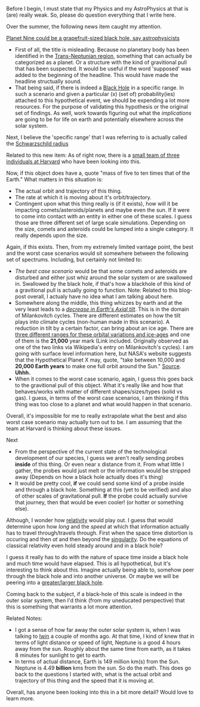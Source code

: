 Before I begin, I must state that my Physics and my AstroPhysics at that is (are) really weak. So, please do question everything that I write here.

Over the summer, the following news item caught my attention. 

[Planet Nine could be a grapefruit-sized black hole, say astrophysicists](https://www.sciencefocus.com/news/planet-nine-could-be-a-grapefruit-sized-black-hole-say-astrophysicists/)

* First of all, the title is misleading. Because no planetary body has been identified in the [Trans-Neptunian region](https://en.wikipedia.org/wiki/Planets_beyond_Neptune), something that can actually be categorized as a planet. Or a structure with the kind of gravitional pull that has been suspected. It would be useful if the word 'supposed' was added to the beginning of the headline. This would have made the headline structually sound.
* That being said, if there is indeed a [Black Hole](https://en.wikipedia.org/wiki/Black_hole#:~:text=A%20black%20hole%20is%20a,to%20form%20a%20black%20hole.) in a specific range. In such a scenario and given a particular (x) (set of) probability(ies) attached to this hypothetical event, we should be expending a lot more resources. For the purpose of validating this hypothesis or the original set of findings. As well, work towards figuring out what the *implications* are going to be for life on earth and potentially elsewhere across the solar system. 

Next, I believe the 'specific range' that I was referring to is actually called the [Schwarzschild radius](https://en.wikipedia.org/wiki/Schwarzschild_radius)

Related to this new item:  As of right now, there is a [small team of three individuals at Harvard](https://www.cfa.harvard.edu/news/2020-13) who have been looking into this. 

Now, if this object does have a, quote "mass of five to ten times that of the Earth." What matters in this situation is:
* The actual orbit and trajectory of this thing. 
* The rate at which it is moving about it's orbit/trajectory. 
* Contingent upon what this thing really is (if it exists), how will it be impacting comets/asteroids/planets and maybe even the sun. If it were to come into contact with an entity in either one of these scales. I guess those are three different set of large scale simulations. Depending on the size, comets and asteroids could be lumped into a single category. It really depends upon the size. 

Again, if this exists. Then, from my extremely limited vantage point, the best and the worst case scenarios would sit somewhere between the following set of spectrums. Including, but certainly not limited to:
* *The best case scenario* would be that some comets and asteroids are disturbed and either just whiz around the solar system or are swallowed in. Swallowed by the black hole, if that's how a blackhole of this kind of a gravitional pull is actually going to function. Note: Related to this blog-post overall, I actualy have no idea what I am talking about here. 
* Somewhere along the middle, this thing whizzes by earth and at the very least leads to a [*decrease in Earth's Axial tilt*](https://en.wikipedia.org/wiki/Milankovitch_cycles#Axial_tilt_(obliquity)). This is in the domain of Milankovitch cycles. There are different estimates on how the tilt plays into climate cycles (non-human made in this scenario). A reduction in tilt by a certain factor, can bring about an ice age. There are [three different ranges for these orbital variations and ice-ages](https://phys.org/news/2017-01-earth-orbital-variations-sea-ice.html) and one of them is the **21,000** year mark (Link included. Originally observed as one of the two links via Wikipedia's entry on Milankovitch's cycles). I am going with surface level information here, but NASA's website suggests that the Hypothetical Planet X may, quote, "take between 10,000 and **20,000 Earth years** to make one full orbit around the Sun." [Source](https://solarsystem.nasa.gov/planets/hypothetical-planet-x/in-depth/). **Uhhh.**  
* When it comes to the worst case scenario, again, I guess this goes back to the gravitional pull of this object. What it's really like and how that behaves/works with matter of different shapes/sizes/types (solid vs gas). I guess, in terms of the worst case scenarios, I am thinking if this thing was too close to a planet and what would happen in that scenario.

Overall, it's impossible for me to really extrapolate what the best and also worst case scenario may actually turn out to be. I am assuming that the team at Harvard is thinking about these issues.

Next
* From the perspective of the current state of the technological development of our species, I guess we aren't really sending probes **inside** of this thing. Or even near x distance from it. From what little I gather, the probes would just melt or the information would be stripped away (Depends on how a black hole actually does it's thing)
* It would be pretty cool, **if** we could send some kind of a probe inside and through a black hole. Something at this (yet to be verified) and also of other scales of gravitational pull. **If** the probe could actually survive that journey, then that would be even cooler! (or hotter or something else). 

Although, I wonder how [relativity](https://en.wikipedia.org/wiki/Theory_of_relativity) would play out. I guess that would determine upon how *long* and the *speed* at which that information actually has to travel through/travels through. First when the space time distortion is occuring and then *at* and then beyond the [singularity](https://en.wikipedia.org/wiki/Gravitational_singularity). Do the equations of classical relativity even hold steady around and in a black hole? 

I guess it really has to do with the nature of space time inside a black hole and much time would have elapsed. This is all hypothetical, but it's interesting to think about this. Imagine actually being able to, somehow peer through the black hole and into another universe. Or maybe we will be peering into a [greater/larger black hole](https://en.wikipedia.org/wiki/Multiverse#Black-hole_cosmology).

Coming back to the subject, if a black-hole of this scale is indeed in the outer solar system, then I'd think (from my uneducated perspective) that this is something that warrants a lot more attention.

Related Notes:
* I got a sense of how far away the outer solar system is, when I was talking to [Iwin](https://www.linkedin.com/in/iwinmatthew) a couple of months ago. At that time, I kind of knew that in terms of light distance or speed of light, Neptune is a good 4 hours away from the sun. Roughly about the same time from earth, as it takes 8 minutes for sunlight to get to earth. 
* In terms of actual distance, Earth is 149 million km(s) from the Sun. Neptune is 4.49 **billion** kms from the sun. So do the math. This does go back to the questions I started with, what is the actual orbit and trajectory of this thing and the speed that it is moving at. 

Overall, has anyone been looking into this in a bit more detail? Would love to learn more.
